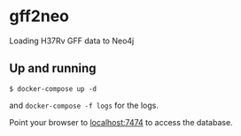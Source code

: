 # gff2neo
Loading H37Rv GFF data to Neo4j

## Up and running

```
$ docker-compose up -d
```
and `docker-compose -f logs` for the logs.

Point your browser to [localhost:7474](http://0.0.0.0:7474) to access the database.